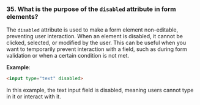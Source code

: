 ### **35. What is the purpose of the `disabled` attribute in form elements?**

The `disabled` attribute is used to make a form element non-editable, preventing user interaction. When an element is disabled, it cannot be clicked, selected, or modified by the user. This can be useful when you want to temporarily prevent interaction with a field, such as during form validation or when a certain condition is not met.

**Example**:
```html
<input type="text" disabled>
```

In this example, the text input field is disabled, meaning users cannot type in it or interact with it.
